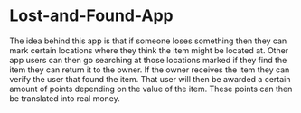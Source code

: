 # Lost-and-Found-App
The idea behind this app is that if someone loses something then they can mark certain locations where they think the item might be located at. Other app users can then go searching at those locations marked if they find the item they can return it to the owner. If the owner receives the item they can verify the user that found the item. That user will then be awarded a certain amount of points depending on the value of the item. These points can then be translated into real money.
